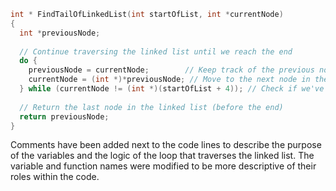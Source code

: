 ```c
int * FindTailOfLinkedList(int startOfList, int *currentNode)
{
  int *previousNode;
  
  // Continue traversing the linked list until we reach the end
  do {
    previousNode = currentNode;        // Keep track of the previous node
    currentNode = (int *)*previousNode; // Move to the next node in the list
  } while (currentNode != (int *)(startOfList + 4)); // Check if we've reached the end of the list
  
  // Return the last node in the linked list (before the end)
  return previousNode;
}
```

Comments have been added next to the code lines to describe the purpose of the variables and the logic of the loop that traverses the linked list. The variable and function names were modified to be more descriptive of their roles within the code.